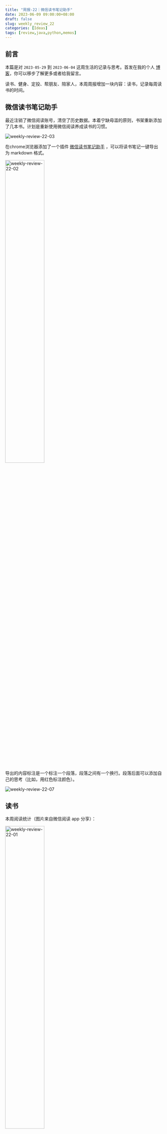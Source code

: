 ```yaml
---
title: "周报-22｜微信读书笔记助手"
date: 2023-06-09 09:00:00+08:00
draft: false
slug: weekly_review_22
categories: [Ideas]
tags: [review,java,python,memos]
---
```


## 前言

本篇是对 `2023-05-29` 到 `2023-06-04` 这周生活的记录与思考。首发在我的个人 [博客](https://blog.chensoul.com/)，你可以移步了解更多或者给我留言。

读书、健身、定投、帮朋友、陪家人，本周周报增加一块内容：读书，记录每周读书的时间。

## 微信读书笔记助手

最近注销了微信阅读账号，清空了历史数据。本着宁缺毋滥的原则，书架重新添加了几本书。计划是重新使用微信阅读养成读书的习惯。

![weekly-review-22-03](https://chensoul.oss-cn-hangzhou.aliyuncs.com/images/weekly-review-22-03.png)

在chrome浏览器添加了一个插件 [微信读书笔记助手](https://chrome.google.com/webstore/detail/%E5%BE%AE%E4%BF%A1%E8%AF%BB%E4%B9%A6%E7%AC%94%E8%AE%B0%E5%8A%A9%E6%89%8B/cmlenojlebcodibpdhmklglnbaghpdcg) ，可以将读书笔记一键导出为 markdown 格式。

<img src="https://chensoul.oss-cn-hangzhou.aliyuncs.com/images/weekly-review-22-02.png" alt="weekly-review-22-02" style="width:50%;" />

导出的内容标注是一个标注一个段落，段落之间有一个换行。段落后面可以添加自己的思考（比如，用红色标注颜色）。

![weekly-review-22-07](https://chensoul.oss-cn-hangzhou.aliyuncs.com/images/weekly-review-22-07.png)

## 读书

本周阅读统计（图片来自微信阅读 app 分享）：

<img src="https://chensoul.oss-cn-hangzhou.aliyuncs.com/images/weekly-review-22-01.png" alt="weekly-review-22-01" style="width:50%;" />

## 理财

这周总计支出 2528 元，明细如下：

- 6月4日：138元
- 6月3日：1650元，医院看病1600
- 6月2日：61元
- 6月1日：0元
- 5月31日：108元
- 5月30日：625元，公司停车场费用600
- 5月29日：41元

## 健身

> 我跑过了一些地方，希望随着时间推移，地图点亮的地方越来越多。2 年里我跑过 2个省份 2个城市。更多跑步数据在[跑步](https://run.chensoul.com/)主页。

本周跑步 42.66 公里，最长跑步距离为 9.2 公里。

![weekly-review-22-04](https://chensoul.oss-cn-hangzhou.aliyuncs.com/images/weekly-review-22-04.png)

明细数据如下：

![weekly-review-22-05](https://chensoul.oss-cn-hangzhou.aliyuncs.com/images/weekly-review-22-05.png)

在朋友圈发了一个5月跑步500公里动态，一个高中同学建议我不要过度跑步，最好是跑步一天休息一天，以免伤了膝盖。受他影响，受他影响，6月1日没有跑步，6月3日和4日，带老爸去医院做检查，所以没有跑步。照此看来，6月连续跑步30天、累计200公里的目标铁定是完成不了，所以及时调整目标和计划，还是以长期主义的思路保持跑步的习惯，不求数量。

## 工作

最近在学习的内容清单：

- [Effective Java（第 3 版）](https://github.com/clxering/Effective-Java-3rd-edition-Chinese-English-bilingual/tree/dev)
- [Java Design Patterns (中文)](https://java-design-patterns.com/zh/)
- [Real Python](https://realpython.com/)

本周完成四篇博客：

- [Java设计模式：Visitor](/posts/2023/06/02/java-design-patterns-visitor/)

- [Java设计模式：Acyclic Visitor](/posts/2023/06/01/java-design-patterns-acyclic-visitor/)

- [[译]使用 Python 的 pip 管理项目的依赖关系](/posts/2023/06/01/what-is-pip/)
- [[译]什么是 Python Wheels，你为什么要关心它？](/posts/2023/06/01/python-wheels/)

![weekly-review-22-06](https://chensoul.oss-cn-hangzhou.aliyuncs.com/images/weekly-review-22-06.png)

## 本周分享

大部分有意思的内容会分享在 『[ChenSoul Share](https://t.me/chensoul_share)』Telegram 频道或者我的 [memos](https://memos.chensoul.com/) 中。我写了一个 python 脚本从 memos读取最近一周的 memos 记录。

- 📌`2023-05-31` 看到一个很适合新手入门「数据结构与算法」的开源书《Hello 算法》，通过动画图解结构化地讲解数据结构和算法知识，内容清晰易懂、学习曲线挺平滑，代码上支持 Java,C++, Python, Go, JS, TS, CSharp, Swift 一键运行看效果，比市面上卖的普通书好不少。 🤖 [https://hello-algo.com](https://hello-algo.com) `#memos` `#skill`
- 📌`2023-05-31` 今日重磅开源库推荐 - Plane  [https://github.com/makeplane/plane](https://github.com/makeplane/plane)  Jira 的开源版平替，有很多人都讨厌 Jira，觉得它复杂难用。  Plane 完全开源，而且界面要简洁舒服易用很多。 部署方便快捷, 支持 Docker 部署。 还很贴心的支持从 Github 以及 Jira 直接导入。  想尝试新的项目管理工具的朋友可以尝试一下。`#memos` `#tool`
- 📌`2023-05-31` 「Next.js 应用开发实践」 [https://nextjs-in-action-cn.taonan.lu/](https://nextjs-in-action-cn.taonan.lu/)   `#memos` `#web`

以上。
